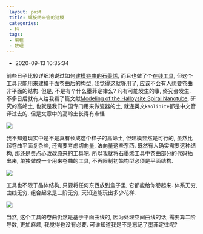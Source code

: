 ```yaml
---
 layout: post
 title: 螺旋纳米管的建模
 categories:
 - 科
 tags:
 - 编程
 - 数理
---
```


- 2020-09-13 10:35:34

前些日子比较详细地说过如何[建模卷曲的石墨烯](https://jerkwin.github.io/2020/06/03/%E7%9F%B3%E5%A2%A8%E7%83%AF%E5%B9%B3%E9%9D%A2%E7%9A%84%E5%8D%B7%E6%9B%B2%E4%B8%8E%E6%89%AD%E6%9B%B2/), 而且也做了个[在线工具](https://jerkwin.github.io/gmxtools/model/graphene.html), 但这个工具只能用来建模平面卷曲后的构型, 我觉得这就够用了, 应该不会有人想要卷曲非平面的结构. 但是, 不是有个什么墨菲定律么? 凡有可能发生的事, 终究会发生. 不多日后就有人给我看了篇文献[Modeling of the Halloysite Spiral Nanotube](http://dx.doi.org/10.1021/acs.jpcc.5b04281), 研究的高岭土, 也就是我们中国专门用来做瓷器的土, 就连英文`kaolinite`都是中文音译过去的. 但是文章中的高岭土长得有点怪

![](https://jerkwin.github.io/pic/roll-1.png)

我不知道现实中是不是真有长成这个样子的高岭土, 但建模显然是可行的, 虽然比起卷曲平面复杂些, 还需要考虑切向量, 法向量这些东西. 既然有人确实需要这种结构, 那还是费点心改改原来的工具吧. 所以我就将石墨烯工具中卷曲部分的代码抽出来, 单独做成一个用来卷曲的工具, 不再限制初始构型必须是平面结构.

![](https://jerkwin.github.io/pic/roll-2.png)

工具也不限于晶体结构, 只要将任何东西放到盒子里, 它都能给你卷起来. 体系无穷, 曲线无穷, 组合起来是二阶无穷, 天知道能玩出多少花样.

![](https://jerkwin.github.io/pic/roll-3.png)

当然, 这个工具的卷曲仍然是基于平面曲线的, 因为处理空间曲线的话, 需要算二阶导数, 更加麻烦, 我觉得也没有必要. 可谁知道我是不是忘记了墨菲定律呢?
